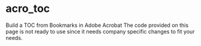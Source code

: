 # acro_toc
Build a TOC from Bookmarks in Adobe Acrobat
The code provided on this page is not ready to use since it needs company specific changes to fit your needs.
